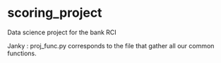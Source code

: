 # scoring_project
Data science project for the bank RCI

Janky : 
  proj_func.py corresponds to the file that gather all our common functions.
